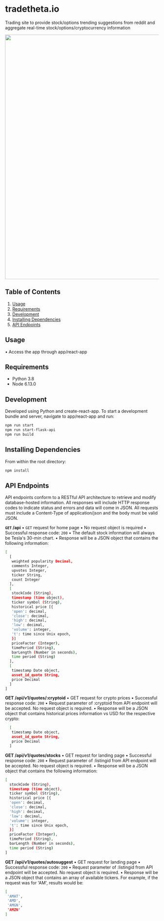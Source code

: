 # tradetheta.io

Trading site to provide stock/options trending suggestions from reddit and aggregate real-time stock/options/cryptocurrency information 

<div align="center">
  <img src="https://tradetheta.s3-us-west-1.amazonaws.com/theta1.PNG" height="800">
</div>


## Table of Contents

1. [Usage](#Usage)
2. [Requirements](#requirements)
3. [Development](#development)
4. [Installing Dependencies](#dependencies) 
5. [API Endpoints](#endpoints)

## Usage

• Access the app through app/react-app

## Requirements

- Python 3.8
- Node 6.13.0

## Development

Developed using Python and create-react-app. To start a development bundle and server, navigate to app/react-app and run:

```sh
npm run start
npm run start-flask-api
npm run build
```

## Installing Dependencies

From within the root directory:

```sh
npm install
```

## API Endpoints

API endpoints conform to a RESTful API architecture to retrieve and modify database-hosted information. All responses will include HTTP response codes to indicate status and errors and data will come in JSON. All requests must include a Content-Type of application/json and the body must be valid JSON.

**```GET``` /api**
• ```GET``` request for home page
• No request object is required
• Successful response code: ```200```
• The default stock information will always be Tesla's 30-min chart.
• Response will be a JSON object that contains the following information:

```sh
[ 
  [
   weighted popularity Decimal, 
   comments Integer, 
   upvotes Integer, 
   ticker String, 
   count Integer
  ],
  [
   stockCode (String), 
   timestamp (time object),
   ticker symbol (String),
   historical price [{
   'open': decimal,
   'close': decimal,
   'high': decimal,
   'low': decimal,
   'volume': integer,
   't': time since Unix epoch,
   }]
   priceFactor (Integer),
   timePeriod (String),
   barLength (Number in seconds),
   time period (String)
  ],
  [
   timestamp Date object,
   asset_id_quote String,
   price Decimal
  ]
]
```

**GET /api/v1/quotes/:cryptoid**
• GET request for crypto prices
• Successful response code: ```200```
• Request parameter of :cryptoid from API endpoint will be accepted. No request object is required.
• Response will be a JSON object that contains historical prices information vs USD for the respective crypto:

```sh
  [
   timestamp Date object,
   asset_id_quote String,
   price Decimal
  ]
```

**GET /api/v1/quotes/stocks**
• GET request for landing page
• Successful response code: ```200```
• Request parameter of :listingid from API endpoint will be accepted. No request object is required.
• Response will be a JSON object that contains the following information:
```sh
[
  stockCode (String), 
  timestamp (time object),
  ticker symbol (String),
  historical price [{
  'open': decimal,
  'close': decimal,
  'high': decimal,
  'low': decimal,
  'volume': integer,
  't': time since Unix epoch,
  }]
  priceFactor (Integer),
  timePeriod (String),
  barLength (Number in seconds),
  time period (String)
]
```

**GET /api/v1/quotes/autosuggest**
• GET request for landing page
• Successful response code: ```200```
• Request parameter of :listingid from API endpoint will be accepted. No request object is required.
• Response will be a JSON object that contains an array of available tickers. For example, if the request was for 'AM', results would be:
```sh
[
 'AMAT',
 'AMD',
 'AMGN',
 'AMZN'
]
```

